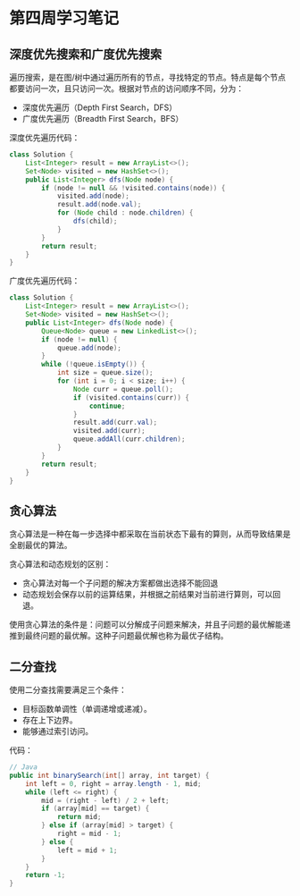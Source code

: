 # 第四周学习笔记

## 深度优先搜索和广度优先搜索

遍历搜索，是在图/树中通过遍历所有的节点，寻找特定的节点。特点是每个节点都要访问一次，且只访问一次。根据对节点的访问顺序不同，分为：

- 深度优先遍历（Depth First Search，DFS）
- 广度优先遍历（Breadth First Search，BFS）

深度优先遍历代码：

``` java
class Solution {
    List<Integer> result = new ArrayList<>();
    Set<Node> visited = new HashSet<>();
    public List<Integer> dfs(Node node) {
        if (node != null && !visited.contains(node)) {
            visited.add(node);
            result.add(node.val);
            for (Node child : node.children) {
                dfs(child);
            }
        }
        return result;
    }
}
```

广度优先遍历代码：

``` java
class Solution {
    List<Integer> result = new ArrayList<>();
    Set<Node> visited = new HashSet<>();
    public List<Integer> dfs(Node node) {
        Queue<Node> queue = new LinkedList<>();
        if (node != null) {
            queue.add(node);
        }
        while (!queue.isEmpty()) {
            int size = queue.size();
            for (int i = 0; i < size; i++) {
                Node curr = queue.poll();
                if (visited.contains(curr)) {
                    continue;
                }
                result.add(curr.val);
                visited.add(curr);
                queue.addAll(curr.children);
            }
        }
        return result;
    }
}
```

## 贪心算法

贪心算法是一种在每一步选择中都采取在当前状态下最有的算则，从而导致结果是全剧最优的算法。

贪心算法和动态规划的区别：

- 贪心算法对每一个子问题的解决方案都做出选择不能回退
- 动态规划会保存以前的运算结果，并根据之前结果对当前进行算则，可以回退。

使用贪心算法的条件是：问题可以分解成子问题来解决，并且子问题的最优解能递推到最终问题的最优解。这种子问题最优解也称为最优子结构。

## 二分查找

使用二分查找需要满足三个条件：

- 目标函数单调性（单调递增或递减）。
- 存在上下边界。
- 能够通过索引访问。

代码：

``` java
// Java
public int binarySearch(int[] array, int target) {
    int left = 0, right = array.length - 1, mid;
    while (left <= right) {
        mid = (right - left) / 2 + left;
        if (array[mid] == target) {
            return mid;
        } else if (array[mid] > target) {
            right = mid - 1;
        } else {
            left = mid + 1;
        }
    }
    return -1;
}
```